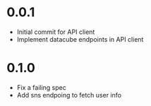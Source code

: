 # 0.0.1

* Initial commit for API client
* Implement datacube endpoints in API client

# 0.1.0

* Fix a failing spec
* Add sns endpoing to fetch user info
